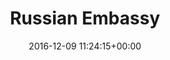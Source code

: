 ---
title:		"Russian Embassy"
type:		"photos"
mediatype:		"upload"
location:		"Berlin, Germany"
date:		"2016-12-09 11:24:15+00:00"
album:		"city"
filename:		"russian-embassy-berlin.md"
series:		"berlin"
cl_public_id:		"city/russian-embassy-berlin"
cl_version:		1497000393
format:		"tiff"
bytes:		1646216
width:		810
height:		1440
colours:
- "#1B1918"
- "#8A8073"
- "#1C1C1E"
- "#BBB1A4"
- "#EBEDEF"
- "#202223"
- "#241F15"
- "#E9EAED"
- "#161A0A"
- "#2A1F18"
- "#7B6A53"
- "#707A7B"
- "#816353"
- "#6D6E73"
- "#6D6824"
- "#08090D"
- "#707572"
- "#080A0C"
- "#161B06"
exposure_mode:		"Auto"
program:		"Aperture-priority AE"
aperture:		"7.1"
focal_length:		"24.0 mm"
iso:		"200"
shutter_speed:		"1/40"
metering:		"Multi-segment"
flash:		"Off, Did not fire"
white_balance:		"Custom"
colour_temp:		"5550"
has_crop:		"false"
orientation:		"Horizontal (normal)"
camera_model:		"NIKON D800"
lens_info:		"24-70mm f/2.8"
artist:		"No artist info"
x_resolution:		"300"
y_resolution:		"300"
---